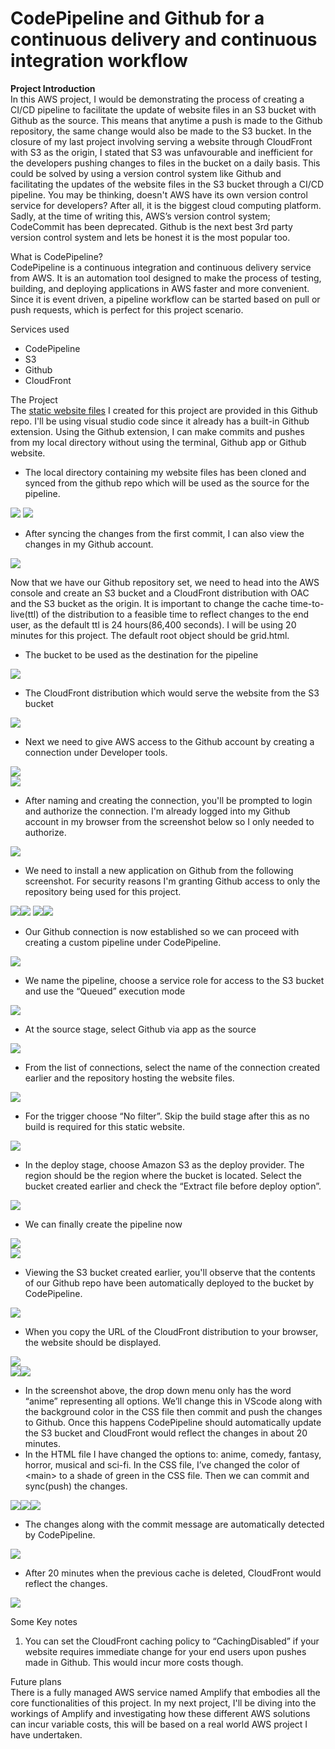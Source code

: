 # **CodePipeline and Github for a continuous delivery and continuous integration workflow**

**Project Introduction**  
In this AWS project, I would be demonstrating the process of creating a CI/CD pipeline to facilitate the update of website files in an S3 bucket with Github as the source. This means that anytime a push is made to the Github repository, the same change would also be made to the S3 bucket. In the closure of my last project involving serving a website through CloudFront with S3 as the origin, I stated that S3 was unfavourable and inefficient for the developers pushing changes to files in the bucket on a daily basis. This could be solved by using a version control system like Github and facilitating the updates of the website files in the S3 bucket through a CI/CD pipeline. You may be thinking, doesn't AWS have its own version control service for developers? After all, it is the biggest cloud computing platform. Sadly, at the time of writing this, AWS’s version control system; CodeCommit has been deprecated. Github is the next best 3rd party version control system and lets be honest it is the most popular too.

What is CodePipeline?  
CodePipeline is a continuous integration and continuous delivery service from AWS. It is an automation tool designed to make the process of testing, building, and deploying applications in AWS faster and more convenient. Since it is event driven, a pipeline workflow can be started based on pull or push requests, which is perfect for this project scenario.

Services used
- CodePipeline
- S3
- Github
- CloudFront

The Project  
The [static website files](https://github.com/KimAdrian1/AWSProjects/tree/main/Movie%20Website) I created for this project are provided in this Github repo. I'll be using visual studio code since it already has a built-in Github extension. Using the Github extension, I can make commits and pushes from my local directory without using the terminal, Github app or Github website.

- The local directory containing my website files has been cloned and synced from the github repo which will be used as the source for the pipeline.

![](./images/image18.png)
![](./images/image7.png)

- After syncing the changes from the first commit, I can also view the changes in my Github account.

![](./images/image22.png)

Now that we have our Github repository set, we need to head into the AWS console and create an S3 bucket and a CloudFront distribution with OAC and the S3 bucket as the origin. It is important to change the cache time-to-live(ttl) of the distribution to a feasible time to reflect changes to the end user, as the default ttl is 24 hours(86,400 seconds). I will be using 20 minutes for this project. The default root object should be grid.html.

- The bucket to be used as the destination for the pipeline

![](./images/image15.png)

- The CloudFront distribution which would serve the website from the S3 bucket

![](./images/image25.png)

- Next we need to give AWS access to the Github account by creating a connection under Developer tools.

![](./images/image3.png)  
![](./images/image2.png)

- After naming and creating the connection, you'll be prompted to login and authorize the connection. I'm already logged into my Github account in my browser from the screenshot below so I only needed to authorize.

![](./images/image1.png)

- We need to install a new application on Github from the following screenshot. For security reasons I'm granting Github access to only the repository being used for this project.

![](./images/image28)![](./images/image16.png)
![](./images/image20)![](./images/image10.png)

- Our Github connection is now established so we can proceed with creating a custom pipeline under CodePipeline.

![](./images/image29.png)

- We name the pipeline, choose a service role for access to the S3 bucket and use the “Queued” execution mode

![](./images/image17.png)

- At the source stage, select Github via app as the source

![](./images/image21.png)

- From the list of connections, select the name of the connection created earlier and the repository hosting the website files.

![](./images/image26.png)

- For the trigger choose “No filter”. Skip the build stage after this as no build is required for this static website.

![](./images/image6.png)

- In the deploy stage, choose Amazon S3 as the deploy provider. The region should be the region where the bucket is located. Select the bucket created earlier and check the “Extract file before deploy option”.

![](./images/image8.png)

- We can finally create the pipeline now

![](./images/image4.png)  
![](./images/image9.png)

- Viewing the S3 bucket created earlier, you'll observe that the contents of our Github repo have been automatically deployed to the bucket by CodePipeline.

![](./images/image19.png)

- When you copy the URL of the CloudFront distribution to your browser, the website should be displayed.

![](./images/image11.png)  
![](./images/image14.png)![](./images/image5.png)

- In the screenshot above, the drop down menu only has the word “anime” representing all options. We’ll change this in VScode along with the background color in the CSS file then commit and push the changes to Github. Once this happens CodePipeline should automatically update the S3 bucket and CloudFront would reflect the changes in about 20 minutes.
- In the HTML file I have changed the options to: anime, comedy, fantasy, horror, musical and sci-fi. In the CSS file, I’ve changed the color of \<main\> to a shade of green in the CSS file. Then we can commit and sync(push) the changes.

![](./images/image12.png)![](./images/image24.png)![](./images/image23.png)

- The changes along with the commit message are automatically detected by CodePipeline.

![](./images/image13.png)

- After 20 minutes when the previous cache is deleted, CloudFront would reflect the changes.

![](./images/image27.png)

Some Key notes

1. You can set the CloudFront caching policy to “CachingDisabled” if your website requires immediate change for your end users upon pushes made in Github. This would incur more costs though.

Future plans  
There is a fully managed AWS service named Amplify that embodies all the core functionalities of this project. In my next project, I'll be diving into the workings of Amplify and investigating how these different AWS solutions can incur variable costs, this will be based on a real world AWS project I have undertaken.
